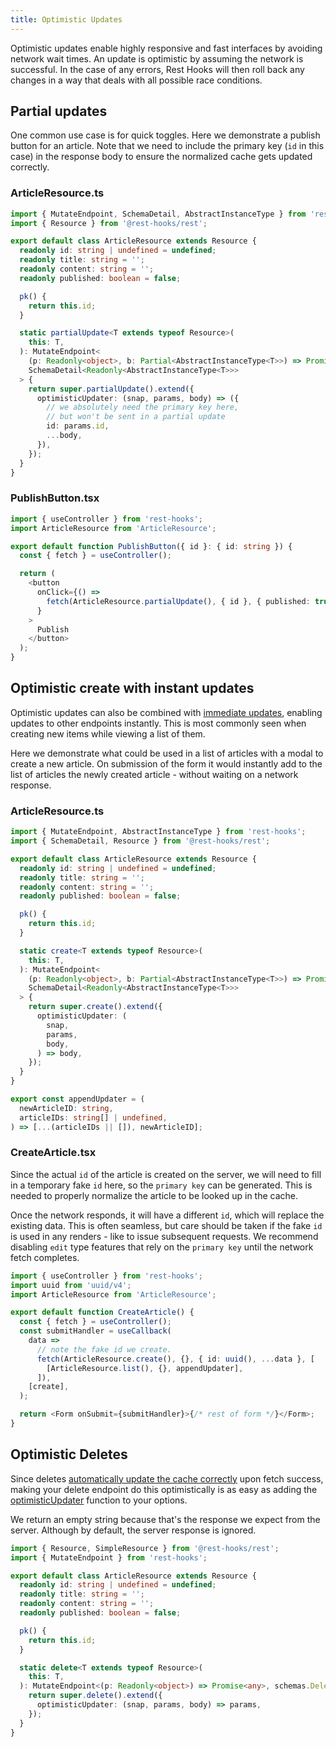 ```yaml
---
title: Optimistic Updates
---
```


Optimistic updates enable highly responsive and fast interfaces by avoiding network wait times.
An update is optimistic by assuming the network is successful. In the case of any errors, Rest
Hooks will then roll back any changes in a way that deals with all possible race conditions.

## Partial updates

One common use case is for quick toggles. Here we demonstrate a publish button for an
article. Note that we need to include the primary key (`id` in this case) in the response
body to ensure the normalized cache gets updated correctly.

### ArticleResource.ts

```typescript
import { MutateEndpoint, SchemaDetail, AbstractInstanceType } from 'rest-hooks';
import { Resource } from '@rest-hooks/rest';

export default class ArticleResource extends Resource {
  readonly id: string | undefined = undefined;
  readonly title: string = '';
  readonly content: string = '';
  readonly published: boolean = false;

  pk() {
    return this.id;
  }

  static partialUpdate<T extends typeof Resource>(
    this: T,
  ): MutateEndpoint<
    (p: Readonly<object>, b: Partial<AbstractInstanceType<T>>) => Promise<any>,
    SchemaDetail<Readonly<AbstractInstanceType<T>>>
  > {
    return super.partialUpdate().extend({
      optimisticUpdater: (snap, params, body) => ({
        // we absolutely need the primary key here,
        // but won't be sent in a partial update
        id: params.id,
        ...body,
      }),
    });
  }
}
```

### PublishButton.tsx

```typescript
import { useController } from 'rest-hooks';
import ArticleResource from 'ArticleResource';

export default function PublishButton({ id }: { id: string }) {
  const { fetch } = useController();

  return (
    <button
      onClick={() =>
        fetch(ArticleResource.partialUpdate(), { id }, { published: true })
      }
    >
      Publish
    </button>
  );
}
```

## Optimistic create with instant updates

Optimistic updates can also be combined with [immediate updates](./immediate-updates), enabling updates to
other endpoints instantly. This is most commonly seen when creating new items
while viewing a list of them.

Here we demonstrate what could be used in a list of articles with a modal
to create a new article. On submission of the form it would instantly
add to the list of articles the newly created article - without waiting on a network response.

### ArticleResource.ts

```typescript
import { MutateEndpoint, AbstractInstanceType } from 'rest-hooks';
import { SchemaDetail, Resource } from '@rest-hooks/rest';

export default class ArticleResource extends Resource {
  readonly id: string | undefined = undefined;
  readonly title: string = '';
  readonly content: string = '';
  readonly published: boolean = false;

  pk() {
    return this.id;
  }

  static create<T extends typeof Resource>(
    this: T,
  ): MutateEndpoint<
    (p: Readonly<object>, b: Partial<AbstractInstanceType<T>>) => Promise<any>,
    SchemaDetail<Readonly<AbstractInstanceType<T>>>
  > {
    return super.create().extend({
      optimisticUpdater: (
        snap,
        params,
        body,
      ) => body,
    });
  }
}

export const appendUpdater = (
  newArticleID: string,
  articleIDs: string[] | undefined,
) => [...(articleIDs || []), newArticleID];
```

### CreateArticle.tsx

Since the actual `id` of the article is created on the server, we will need to fill
in a temporary fake `id` here, so the `primary key` can be generated. This is needed
to properly normalize the article to be looked up in the cache.

Once the network responds, it will have a different `id`, which will replace the existing
data. This is often seamless, but care should be taken if the fake `id` is used in any
renders - like to issue subsequent requests. We recommend disabling `edit` type features
that rely on the `primary key` until the network fetch completes.

```typescript
import { useController } from 'rest-hooks';
import uuid from 'uuid/v4';
import ArticleResource from 'ArticleResource';

export default function CreateArticle() {
  const { fetch } = useController();
  const submitHandler = useCallback(
    data =>
      // note the fake id we create.
      fetch(ArticleResource.create(), {}, { id: uuid(), ...data }, [
        [ArticleResource.list(), {}, appendUpdater],
      ]),
    [create],
  );

  return <Form onSubmit={submitHandler}>{/* rest of form */}</Form>;
}
```

## Optimistic Deletes

Since deletes [automatically update the cache correctly](./immediate-updates#delete) upon fetch success,
making your delete endpoint do this optimistically is as easy as adding the [optimisticUpdater](../api/Endpoint#optimisticupdater)
function to your options.

We return an empty string because that's the response we expect from the server. Although by
default, the server response is ignored.

```ts
import { Resource, SimpleResource } from '@rest-hooks/rest';
import { MutateEndpoint } from 'rest-hooks';

export default class ArticleResource extends Resource {
  readonly id: string | undefined = undefined;
  readonly title: string = '';
  readonly content: string = '';
  readonly published: boolean = false;

  pk() {
    return this.id;
  }

  static delete<T extends typeof Resource>(
    this: T,
  ): MutateEndpoint<(p: Readonly<object>) => Promise<any>, schemas.Delete<T>> {
    return super.delete().extend({
      optimisticUpdater: (snap, params, body) => params,
    });
  }
}
```
